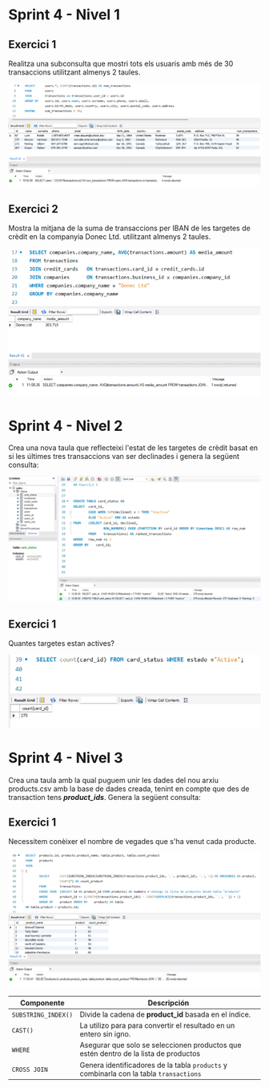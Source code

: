 # Sprint 4 - Nivel 1
## Exercici 1

Realitza una subconsulta que mostri tots els usuaris amb més de 30 transaccions utilitzant almenys 2 taules.

![](files_s4/S4N1E1.png)

## Exercici 2
Mostra la mitjana de la suma de transaccions per IBAN de les targetes de crèdit en la companyia Donec Ltd. utilitzant almenys 2 taules.

![](files_s4/S4N1E2.png)

# Sprint 4 - Nivel 2

Crea una nova taula que reflecteixi l'estat de les targetes de crèdit basat en si les últimes tres transaccions van ser declinades i genera la següent consulta:

![](files_s4/S4N2E1.png)

## Exercici 1
Quantes targetes estan actives?

![](files_s4/S4N2E1b.png)

# Sprint 4 - Nivel 3

Crea una taula amb la qual puguem unir les dades del nou arxiu products.csv amb la base de dades creada, tenint en compte que des de transaction tens _**product_ids**_. Genera la següent consulta: 

## Exercici 1

Necessitem conèixer el nombre de vegades que s'ha venut cada producte.

![](files_s4/S4N3E1.png)


| Componente         |Descripción                                                                             |
|--------------------|----------------------------------------------------------------------------------------|
| `SUBSTRING_INDEX()`| Divide la cadena de **product_id** basada en el índice.                                |
| `CAST()`           | La utilizo para para convertir el resultado en un entero sin igno.                     |
| `WHERE`            | Asegurar que solo se seleccionen productos que estén dentro de la lista de productos   |
| `CROSS JOIN`       | Genera identificadores de la tabla `products` y combinarla con la tabla `transactions` |

